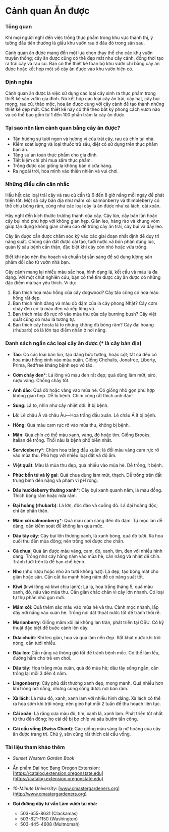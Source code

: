 # Cảnh quan Ăn được

### Tổng quan

Khi mọi người nghĩ đến việc trồng thực phẩm trong khu vực thành thị, ý tưởng đầu tiên thường là giấu khu vườn rau ở đâu đó trong sân sau.

Cảnh quan ăn được mang đến một lựa chọn thay thế cho các khu vườn truyền thống; cây ăn được cũng có thể đẹp mắt như cây cảnh, đồng thời tạo ra trái cây và rau củ. Bạn có thể thiết kế toàn bộ khu vườn chỉ bằng cây ăn được hoặc kết hợp một số cây ăn được vào khu vườn hiện có.

### Định nghĩa

Cảnh quan ăn được là việc sử dụng các loại cây sinh ra thực phẩm trong thiết kế sân vườn gia đình. Nó kết hợp các loại cây ăn trái, cây hạt, cây bụi mọng, rau củ, thảo mộc, hoa ăn được cùng với cây cảnh để tạo thành những thiết kế đẹp mắt. Các thiết kế này có thể theo bất kỳ phong cách vườn nào và có thể bao gồm từ 1 đến 100 phần trăm là cây ăn được.

### Tại sao nên làm cảnh quan bằng cây ăn được?

- Tận hưởng sự tươi ngon và hương vị của trái cây, rau củ chín tại nhà.
- Kiểm soát lượng và loại thuốc trừ sâu, diệt cỏ sử dụng trên thực phẩm bạn ăn.
- Tăng sự an toàn thực phẩm cho gia đình.
- Tiết kiệm chi phí mua sắm thực phẩm.
- Trồng được các giống lạ không bán ở cửa hàng.
- Ra ngoài trời, hòa mình vào thiên nhiên và vui chơi.

### Những điều cần cân nhắc


Hầu hết các loại trái cây và rau củ cần từ 6 đến 8 giờ nắng mỗi ngày để phát triển tốt. Một số cây bản địa như mâm xôi salmonberry và thimbleberry có thể chịu bóng râm, cũng như các loại cây lá ăn được như xà lách, cải xoăn.


Hãy nghĩ đến kích thước trưởng thành của cây. Cây lùn, cây bán lùn hoặc cây bụi nhỏ phù hợp với không gian hẹp. Giàn leo, hàng rào và khung vòm giúp tận dụng không gian chiều cao để trồng cây ăn trái, cây bụi và dây leo.


Cây ăn được cần được chăm sóc kỹ vào các giai đoạn nhất định để duy trì năng suất. Chúng cần đất được cải tạo, tưới nước và bón phân đúng lúc, quản lý sâu bệnh cẩn thận, đặc biệt khi cây còn nhỏ hoặc vừa trồng.


Biết khi nào nên thu hoạch và chuẩn bị sẵn sàng để sử dụng lượng sản phẩm dồi dào từ vườn nhà bạn.


Cây cảnh mang lại nhiều màu sắc hoa, hình dạng lá, kết cấu và màu lá đa dạng. Với một chút nghiên cứu, bạn có thể tìm được cây ăn được có những đặc điểm mà bạn yêu thích. Ví dụ:

1. Bạn thích hoa màu hồng của cây dogwood? Cây táo cũng có hoa màu hồng rất đẹp.
2. Bạn thích hình dáng và màu đỏ đậm của lá cây phong Nhật? Cây cơm cháy đen có lá màu đen và xếp lông vũ.
3. Bạn thích màu đỏ rực rỡ vào mùa thu của cây burning bush? Cây việt quất cũng có màu lá tương tự.
4. Bạn thích cây hosta lá to nhưng không đủ bóng râm? Cây đại hoàng (rhubarb) có lá lớn tạo điểm nhấn ở nơi nắng.

### Danh sách ngắn các loại cây ăn được (* là cây bản địa)


- **Táo**: Có các loại bán lùn, tạo dáng bức tường, hoặc cột; tất cả đều có hoa màu hồng xinh vào mùa xuân. Giống Chehalis, Jonafree, Liberty, Prima, Redfree kháng bệnh sẹo vỏ táo.
- **Cơm cháy đen***: Lá lông vũ màu đen rất đẹp; quả dùng làm mứt, siro, rượu vang. Chống cháy tốt.
- **Anh đào**: Quả đỏ hoặc vàng vào mùa hè. Có giống nhỏ gọn phù hợp không gian hẹp. Dễ bị bệnh. Chim cũng rất thích anh đào!
- **Sung**: Lá to, nhìn như cây nhiệt đới. Ít bị bệnh.
- **Lê**: Lê châu Á và châu Âu—Hoa trắng đầu xuân. Lê châu Á ít bị bệnh.
- **Hồng**: Quả màu cam rực rỡ vào mùa thu, không bị bệnh.
- **Mận**: Quả chín có thể màu xanh, vàng, đỏ hoặc tím. Giống Brooks, Italian dễ trồng. Thối nâu là bệnh phổ biến nhất.
- **Serviceberry***: Chùm hoa trắng đầu xuân; lá đổi màu vàng cam rực rỡ vào mùa thu. Phù hợp với nhiều loại đất và độ ẩm.


- **Việt quất**: Màu lá mùa thu đẹp, quả nhiều vào mùa hè. Dễ trồng, ít bệnh.
- **Phúc bồn tử và lý gai**: Quả chua dùng làm mứt, thạch. Dễ trồng trên đất trung bình đến nặng và phạm vi pH rộng.
- **Dâu huckleberry thường xanh***: Cây bụi xanh quanh năm, lá màu đồng. Thích bóng râm hoặc nửa râm.
- **Đại hoàng (rhubarb)**: Lá lớn, độc đáo và cuống đỏ. Lá đại hoàng độc; chỉ ăn phần thân.
- **Mâm xôi salmonberry***: Quả màu cam sáng đến đỏ đậm. Tự mọc lan dễ dàng, cần kiểm soát để không lan quá mức.
- **Dâu tây cây**: Cây bụi lớn thường xanh, lá xanh bóng, quả đỏ tươi. Ra hoa cuối thu đến mùa đông; nên trồng nơi được che chắn.
- **Cà chua**: Quả ăn được màu vàng, cam, đỏ, xanh, tím, đen với nhiều hình dáng. Trồng như cây hằng năm vào mùa hè, cần nắng và nhiệt để chín. Tránh tưới trên lá để hạn chế bệnh.


- **Nho** (nho rượu hoặc nho ăn tươi không hạt): Lá đẹp, tạo bóng mát cho giàn hoặc sân. Cần cắt tỉa mạnh hàng năm để có năng suất tốt.
- **Kiwi** (kiwi lông và kiwi chịu lạnh): Lá lạ, hoa trắng tháng 5, quả màu xanh, đỏ, nâu vào mùa thu. Cần giàn chắc chắn vì cây lớn nhanh. Có loại tự thụ phấn nhỏ gọn mới.
- **Mâm xôi**: Quả thêm sắc màu vào mùa hè và thu. Cành mọc nhanh, lấp đầy nơi nắng vào xuân hè. Trồng nơi đất thoát nước tốt để tránh thối rễ.
- **Marionberry**: Giống mâm xôi lai không lan tràn, phát triển tại OSU. Có kỹ thuật đặc biệt để buộc cành lên dây.
- **Dưa chuột**: Khi leo giàn, hoa và quả làm nền đẹp. Rất khát nước khi trời nóng, cần tưới nhiều.
- **Đậu leo**: Cần nắng và thông gió tốt để tránh bệnh mốc. Có thể làm lều, đường hầm cho trẻ em chơi.


- **Dâu tây**: Hoa trắng mùa xuân, quả đỏ mùa hè; dâu tây sống ngắn, cần trồng lại mỗi 3 đến 4 năm.
- **Lingonberry**: Cây phủ đất thường xanh đẹp, mong manh. Quả nhiều hơn khi trồng nơi nắng, nhưng cũng sống được nơi bán râm.
- **Xà lách**: Lá màu đỏ, xanh, xanh lam với nhiều hình dáng. Xà lách có thể ra hoa sớm khi trời nóng; nên gieo hạt mỗi 2 tuần để thu hoạch liên tục.
- **Cải xoăn**: Lá răng cưa màu đỏ, tím, xanh lá, xanh lam. Phát triển tốt nhất từ thu đến đông; họ cải dễ bị bọ chíp và sâu bướm tấn công.
- **Cải cầu vồng (Swiss Chard)**: Các giống màu sáng là nữ hoàng của cây ăn được trang trí. Chú ý, sên cũng rất thích cải cầu vồng.

### Tài liệu tham khảo thêm


- *Sunset Western Garden Book*
- Ấn phẩm Đại học Bang Oregon Extension: [https://catalog.extension.oregonstate.edu](https://catalog.extension.oregonstate.edu)
- *10-Minute University*: [www.cmastergardeners.org](http://www.cmastergardeners.org)


- **Gọi đường dây tư vấn Làm vườn tại nhà:**
  - 503-655-8631 (Clackamas)
  - 503-821-1150 (Washington)
  - 503-445-4608 (Multnomah)
